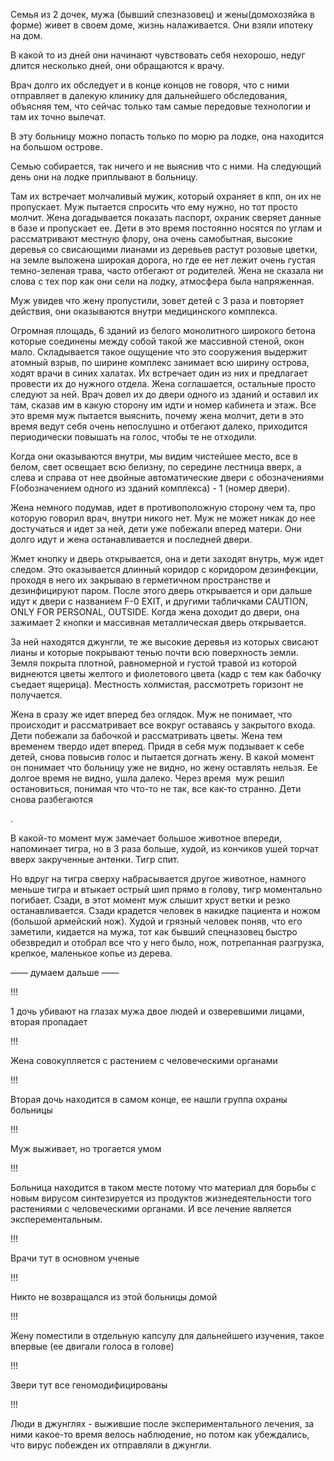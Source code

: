 
Семья из 2 дочек, мужа (бывший спезназовец) и жены(домохозяйка в форме) живет в своем доме, жизнь налаживается. Они взяли ипотеку на дом. 

В какой то из дней они начинают чувствовать себя нехорошо, недуг длится несколько дней, они обращаются к врачу. 

Врач долго их обследует и в конце концов не говоря, что с ними отправляет в далекую клинику для дальнейшего обследования, объясняя тем, что сейчас только там самые передовые технологии и там их точно вылечат.

В эту больницу можно попасть только по морю ра лодке, она находится на большом острове.

Семью собирается, так ничего и не выяснив что с ними. На следующий день они на лодке приплывают в больницу. 

Там их встречает молчаливый мужик, который охраняет в кпп, он их не пропускает. Муж пытается спросить что ему нужно, но тот просто молчит. Жена догадывается показать паспорт, охраник сверяет данные в базе и пропускает ее. Дети в это время постоянно носятся по углам и рассматривают местную флору, она очень самобытная, высокие деревья со свисающими лианами из деревьев растут розовые цветки, на земле выложена широкая дорога, но где ее нет лежит очень густая темно-зеленая трава, часто отбегают от родителей. Жена не сказала ни слова с тех пор как они сели на лодку, атмосфера была напряженная.

Муж увидев что жену пропустили, зовет детей с 3 раза и повторяет действия, они оказываются внутри медицинского комплекса. 

Огромная площадь, 6 зданий из белого монолитного широкого бетона которые соединены между собой такой же массивной стеной, окон мало. Складывается такое ощущение что это сооружения выдержит атомный взрыв, по ширине комплекс занимает всю ширину острова, ходят врачи в синих халатах. Их встречает один из них и предлагает провести их до нужного отдела. Жена соглашается, остальные просто следуют за ней. Врач довел их до двери одного из зданий и оставил их там, сказав им в какую сторону им идти и номер кабинета и этаж. Все это время муж пытается выяснить, почему жена молчит, дети в это время ведут себя очень непослушно и отбегают далеко, приходится периодически повышать на голос, чтобы те не отходили. 

Когда они оказываются внутри, мы видим чистейшее место, все в белом, свет освещает всю белизну, по середине лестница вверх, а слева и справа от нее двойные автоматические двери с обозначениями F(обозначением одного из зданий комплекса) - 1 (номер двери).

Жена немного подумав, идет в противоположную сторону чем та, про которую говорил врач, внутри никого нет. Муж не может никак до нее достучаться и идет за ней, дети уже побежали вперед матери. Они долго идут и жена останавливается и последней двери.

Жмет кнопку и дверь открывается, она и дети заходят внутрь, муж идет следом. Это оказывается длинный коридор с коридором дезинфекции, проходя в него их закрываю в герметичном пространстве и дезинфицируют паром. После этого дверь открывается и ори дальше идут к двери с названием F-0 EXIT, и другими табличками CAUTION, ONLY FOR PERSONAL, OUTSIDE. Когда жена доходит до двери, она зажимает 2 кнопки и массивная металлическая дверь открывается. 

За ней находятся джунгли, те же высокие деревья из которых свисают лианы и которые покрывают тенью почти всю поверхность земли. Земля покрыта плотной, равномерной и густой травой из которой виднеются цветы желтого и фиолетового цвета (кадр с тем как бабочку съедает ящерица). Местность холмистая, рассмотреть горизонт не получается.

Жена в сразу же идет вперед без оглядок. Муж не понимает, что происходит и рассматривает все вокруг оставаясь у закрытого входа. Дети побежали за бабочкой и рассматривать цветы. Жена тем временем твердо идет вперед. Придя в себя муж подзывает к себе детей, снова повысив голос и пытается догнать жену. В какой момент он понимает что больницу уже не видно, но жену оставлять нельзя. Ее долгое время не видно, ушла далеко. Через время  муж решил остановиться, понимая что что-то не так, все как-то странно. Дети снова разбегаются 

. 

В какой-то момент муж замечает большое животное впереди, напоминает тигра, но в 3 раза больше, худой, из кончиков ушей торчат вверх закрученные антенки. Тигр спит.

Но вдруг на тигра сверху набрасывается другое животное, намного меньше тигра и втыкает острый шип прямо в голову, тигр моментально погибает. Сзади, в этот момент муж слышит хруст ветки и резко останавливается. Сзади крадется человек в накидке пациента и ножом (большой армейский нож). Худой и грязный человек поняв, что его заметили, кидается на мужа, тот как бывший спецназовец быстро обезвредил и отобрал все что у него было, нож, потрепанная разгрузка, крепкое, маленькое копье из дерева.

—— думаем дальше ——

!!!

1 дочь убивают на глазах мужа двое людей и озверевшими лицами, вторая пропадает 

!!!

Жена совокупляется с растением с человеческими органами 

!!!

Вторая дочь находится в самом конце, ее нашли группа охраны больницы

!!! 

Муж выживает, но трогается умом 

!!!

Больница находится в таком месте потому что материал для борьбы с новым вирусом синтезируется из продуктов жизнедеятельности того растениями с человеческими органами. И все лечение является эксперементальным.

!!!

Врачи тут в основном ученые

!!!

Никто не возвращался из этой больницы домой

!!!

Жену поместили в отдельную капсулу для дальнейшего изучения, такое впервые (ее двигали голоса в голове)

!!!

Звери тут все геномодифицированы

!!!

Люди в джунглях - выжившие после экспериментального лечения, за ними какое-то время велось наблюдение, но потом как убеждались, что вирус побежден их отправляли в джунгли.